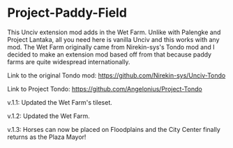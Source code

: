 # Project-Paddy-Field
This Unciv extension mod adds in the Wet Farm. Unlike with Palengke and Project Lantaka, all you need here is vanilla Unciv and this works with any mod. The Wet Farm originally came from Nirekin-sys's Tondo mod and I decided to make an extension mod based off from that because paddy farms are quite widespread internationally.

Link to the original Tondo mod: https://github.com/Nirekin-sys/Unciv-Tondo

Link to Project Tondo: https://github.com/Angelonius/Project-Tondo

v.1.1: Updated the Wet Farm's tileset.

v.1.2: Updated the Wet Farm.

v.1.3: Horses can now be placed on Floodplains and the City Center finally returns as the Plaza Mayor!
